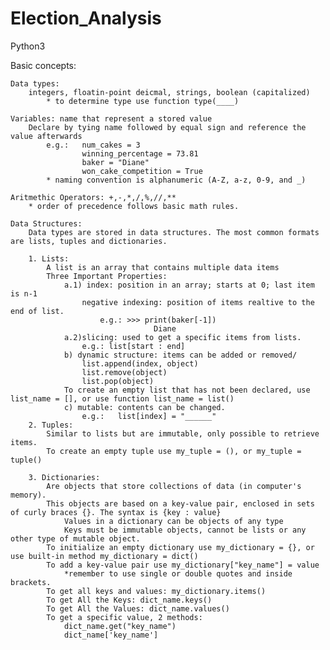 # Election_Analysis
Python3

Basic concepts:
    
    Data types: 
        integers, floatin-point deicmal, strings, boolean (capitalized)
            * to determine type use function type(____)
    
    Variables: name that represent a stored value
        Declare by tying name followed by equal sign and reference the value afterwards
            e.g.:   num_cakes = 3
                    winning_percentage = 73.81
			        baker = "Diane"
			        won_cake_competition = True
            * naming convention is alphanumeric (A-Z, a-z, 0-9, and _)
    
    Aritmethic Operators: +,-,*,/,%,//,**
        * order of precedence follows basic math rules.

    Data Structures: 
        Data types are stored in data structures. The most common formats are lists, tuples and dictionaries.

        1. Lists:
            A list is an array that contains multiple data items
            Three Important Properties:
				a.1) index: position in an array; starts at 0; last item is n-1
                    negative indexing: position of items realtive to the end of list. 
                        e.g.: >>> print(baker[-1])
                                    Diane
                a.2)slicing: used to get a specific items from lists.
                    e.g.: list[start : end]
                b) dynamic structure: items can be added or removed/
                    list.append(index, object) 
                    list.remove(object)
                    list.pop(object)
                To create an empty list that has not been declared, use list_name = [], or use function list_name = list()
                c) mutable: contents can be changed. 
                    e.g.:   list[index] = "______"
        2. Tuples:
            Similar to lists but are immutable, only possible to retrieve items.
            To create an empty tuple use my_tuple = (), or my_tuple = tuple()
        
        3. Dictionaries:
            Are objects that store collections of data (in computer's memory).
            This objects are based on a key-value pair, enclosed in sets of curly braces {}. The syntax is {key : value}
                Values in a dictionary can be objects of any type
                Keys must be immutable objects, cannot be lists or any other type of mutable object.
            To initialize an empty dictionary use my_dictionary = {}, or use built-in method my_dictionary = dict()
            To add a key-value pair use my_dictionary["key_name"] = value
                *remember to use single or double quotes and inside brackets.
            To get all keys and values: my_dictionary.items()
            To get All the Keys: dict_name.keys()
		    To get All the Values: dict_name.values()
    		To get a specific value, 2 methods:
			    dict_name.get("key_name")
			    dict_name['key_name']
            